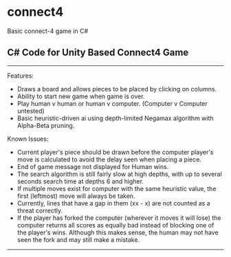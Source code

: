 # connect4
Basic connect-4 game in C#



## C# Code for Unity Based Connect4 Game

------------------------------------


Features:

* Draws a board and allows pieces to be placed by clicking on columns.
* Ability to start new game when game is over.
* Play human v human or human v computer. (Computer v Computer untested)
* Basic heuristic-driven ai using depth-limited Negamax algorithm with Alpha-Beta pruning. 



Known Issues:

* Current player's piece should be drawn before the computer player's move is calculated to avoid the delay seen when placing a piece.
* End of game message not displayed for Human wins.
* The search algorithm is still fairly slow at high depths, with up to several seconds search time at depths 6 and higher.
* If multiple moves exist for computer with the same heuristic value, the first (leftmost) move will always be taken.
* Currently, lines that have a gap in them (xx - x) are not counted as a threat correctly.
* If the player has forked the computer (wherever it moves it will lose) the computer returns all scores as equally bad instead of blocking one of the player's wins. Although this makes sense, the human may not have seen the fork and may still make a mistake.



------------------------------------




